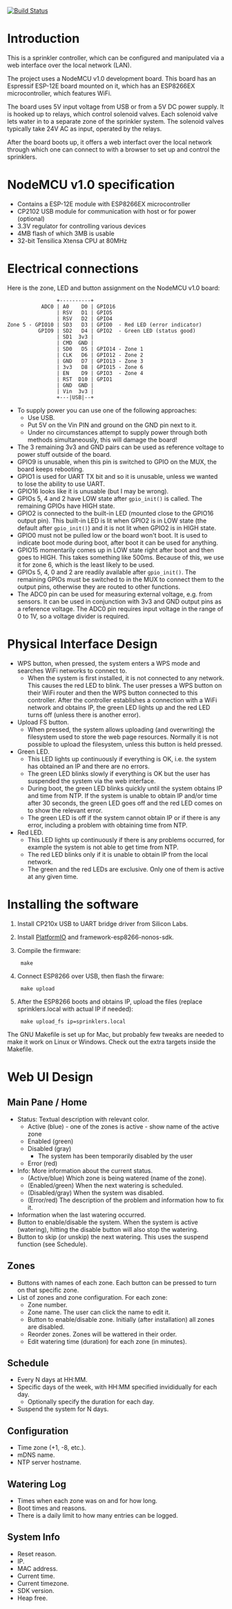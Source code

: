 [![Build Status](https://github.com/cdragan/sprinklers/workflows/CI/badge.svg)](https://github.com/cdragan/sprinklers/actions)

Introduction
============

This is a sprinkler controller, which can be configured and manipulated
via a web interface over the local network (LAN).

The project uses a NodeMCU v1.0 development board.  This board has an
Espressif ESP-12E board mounted on it, which has an ESP8266EX microcontroller,
which features WiFi.

The board uses 5V input voltage from USB or from a 5V DC power supply.
It is hooked up to relays, which control solenoid valves.  Each solenoid
valve lets water in to a separate zone of the sprinkler system.  The solenoid
valves typically take 24V AC as input, operated by the relays.

After the board boots up, it offers a web interfact over the local network
through which one can connect to with a browser to set up and control
the sprinklers.


NodeMCU v1.0 specification
==========================

* Contains a ESP-12E module with ESP8266EX microcontroller
* CP2102 USB module for communication with host or for power (optional)
* 3.3V regulator for controlling various devices
* 4MB flash of which 3MB is usable
* 32-bit Tensilica Xtensa CPU at 80MHz


Electrical connections
======================

Here is the zone, LED and button assignment on the NodeMCU v1.0 board:

                    +----------+
               ADC0 | A0    D0 | GPIO16
                    | RSV   D1 | GPIO5
                    | RSV   D2 | GPIO4
    Zone 5 - GPIO10 | SD3   D3 | GPIO0  - Red LED (error indicator)
              GPIO9 | SD2   D4 | GPIO2  - Green LED (status good)
                    | SD1  3v3 |
                    | CMD  GND |
                    | SD0   D5 | GPIO14 - Zone 1
                    | CLK   D6 | GPIO12 - Zone 2
                    | GND   D7 | GPIO13 - Zone 3
                    | 3v3   D8 | GPIO15 - Zone 6
                    | EN    D9 | GPIO3  - Zone 4
                    | RST  D10 | GPIO1
                    | GND  GND |
                    | Vin  3v3 |
                    +---|USB|--+

* To supply power you can use one of the following approaches:
    - Use USB.
    - Put 5V on the Vin PIN and ground on the GND pin next to it.
    - Under no circumstances attempt to supply power through both methods
      simultaneously, this will damage the board!
* The 3 remaining 3v3 and GND pairs can be used as reference voltage to power
  stuff outside of the board.
* GPIO9 is unusable, when this pin is switched to GPIO on the MUX, the board
  keeps rebooting.
* GPIO1 is used for UART TX bit and so it is unusable, unless we wanted to lose
  the ability to use UART.
* GPIO16 looks like it is unusable (but I may be wrong).
* GPIOs 5, 4 and 2 have LOW state after `gpio_init()` is called.
  The remaining GPIOs have HIGH state.
* GPIO2 is connected to the built-in LED (mounted close to the GPIO16 output pin).
  This built-in LED is lit when GPIO2 is in LOW state (the default after
  `gpio_init()`) and it is not lit when GPIO2 is in HIGH state.
* GPIO0 must not be pulled low or the board won't boot.  It is used to indicate
  boot mode during boot, after boot it can be used for anything.
* GPIO15 momentarily comes up in LOW state right after boot and then goes to HIGH.
  This takes something like 500ms.  Because of this, we use it for zone 6,
  which is the least likely to be used.
* GPIOs 5, 4, 0 and 2 are readily available after `gpio_init()`.  The remaining
  GPIOs must be switched to in the MUX to connect them to the output pins, otherwise
  they are routed to other functions.
* The ADC0 pin can be used for measuring external voltage, e.g. from sensors.
  It can be used in conjunction with 3v3 and GND output pins as a reference voltage.
  The ADC0 pin requires input voltage in the range of 0 to 1V, so a voltage divider
  is required.


Physical Interface Design
=========================

* WPS button, when pressed, the system enters a WPS mode and searches WiFi
  networks to connect to.
  - When the system is first installed, it is not connected to any network.
    This causes the red LED to blink.  The user presses a WPS button
    on their WiFi router and then the WPS button connected to this controller.
    After the controller establishes a connection with a WiFi network and obtains
    IP, the green LED lights up and the red LED turns off (unless there is another
    error).
* Upload FS button.
  - When pressed, the system allows uploading (and overwriting)
    the filesystem used to store the web page resources.  Normally it is not
    possible to upload the filesystem, unless this button is held pressed.
* Green LED.
  - This LED lights up continuously if everything is OK, i.e. the system
    has obtained an IP and there are no errors.
  - The green LED blinks slowly if everything is OK but the user has suspended
    the system via the web interface.
  - During boot, the green LED blinks quickly until the system obtains IP and
    time from NTP.  If the system is unable to obtain IP and/or time after 30
    seconds, the green LED goes off and the red LED comes on to show the
    relevant error.
  - The green LED is off if the system cannot obtain IP or if there is any error,
    including a problem with obtaining time from NTP.
* Red LED.
  - This LED lights up continuously if there is any problems occurred, for example
    the system is not able to get time from NTP.
  - The red LED blinks only if it is unable to obtain IP from the local network.
  - The green and the red LEDs are exclusive.  Only one of them is active at any
    given time.


Installing the software
=======================

1. Install CP210x USB to UART bridge driver from Silicon Labs.

2. Install [PlatformIO](https://platformio.org) and framework-esp8266-nonos-sdk.

3. Compile the firmware:

        make

4. Connect ESP8266 over USB, then flash the firware:

        make upload

5. After the ESP8266 boots and obtains IP, upload the files
   (replace sprinklers.local with actual IP if needed):

        make upload_fs ip=sprinklers.local

The GNU Makefile is set up for Mac, but probably few tweaks are needed to make
it work on Linux or Windows.  Check out the extra targets inside the Makefile.


Web UI Design
=============

Main Pane / Home
----------------

* Status: Textual description with relevant color.
    - Active (blue) - one of the zones is active - show name of the active zone
    - Enabled (green)
    - Disabled (gray)
        + The system has been temporarily disabled by the user
    - Error (red)
* Info: More information about the current status.
    - (Active/blue) Which zone is being watered (name of the zone).
    - (Enabled/green) When the next watering is scheduled.
    - (Disabled/gray) When the system was disabled.
    - (Error/red) The description of the problem and information how to fix it.
* Information when the last watering occurred.
* Button to enable/disable the system.  When the system is active (watering),
  hitting the disable button will also stop the watering.
* Button to skip (or unskip) the next watering.  This uses the suspend
  function (see Schedule).

Zones
-----

* Buttons with names of each zone.  Each button can be pressed to turn on
  that specific zone.
* List of zones and zone configuration.  For each zone:
    - Zone number.
    - Zone name.  The user can click the name to edit it.
    - Button to enable/disable zone.  Initially (after installation) all zones
      are disabled.
    - Reorder zones.  Zones will be wattered in their order.
    - Edit watering time (duration) for each zone (in minutes).

Schedule
--------

* Every N days at HH:MM.
* Specific days of the week, with HH:MM specified invididually for each day.
    - Optionally specify the duration for each day.
* Suspend the system for N days.

Configuration
-------------

* Time zone (+1, -8, etc.).
* mDNS name.
* NTP server hostname.

Watering Log
------------

* Times when each zone was on and for how long.
* Boot times and reasons.
* There is a daily limit to how many entries can be logged.

System Info
-----------

* Reset reason.
* IP.
* MAC address.
* Current time.
* Current timezone.
* SDK version.
* Heap free.
